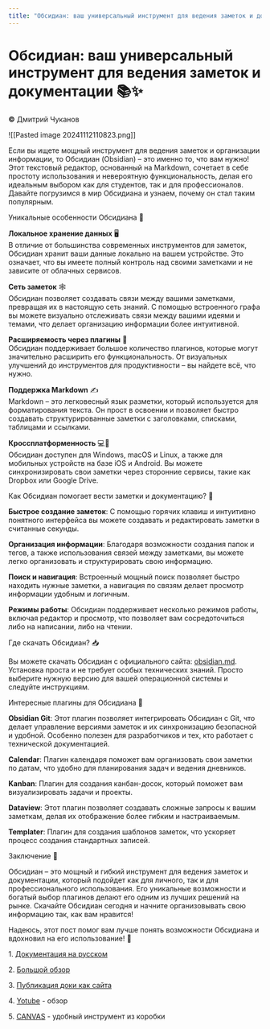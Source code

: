 ```yaml
---
title: "Обсидиан: ваш универсальный инструмент для ведения заметок и документации 📚✨"
---
```

# Обсидиан: ваш универсальный инструмент для ведения заметок и документации 📚✨
**©** Дмитрий Чуканов

![[Pasted image 20241112110823.png]]

Если вы ищете мощный инструмент для ведения заметок и организации информации, то Обсидиан (Obsidian) – это именно то, что вам нужно! Этот текстовый редактор, основанный на Markdown, сочетает в себе простоту использования и невероятную функциональность, делая его идеальным выбором как для студентов, так и для профессионалов. Давайте погрузимся в мир Обсидиана и узнаем, почему он стал таким популярным.

Уникальные особенности Обсидиана 🌟

**Локальное хранение данных** 🖥️  
В отличие от большинства современных инструментов для заметок, Обсидиан хранит ваши данные локально на вашем устройстве. Это означает, что вы имеете полный контроль над своими заметками и не зависите от облачных сервисов.

**Сеть заметок** 🕸️  
Обсидиан позволяет создавать связи между вашими заметками, превращая их в настоящую сеть знаний. С помощью встроенного графа вы можете визуально отслеживать связи между вашими идеями и темами, что делает организацию информации более интуитивной.

**Расширяемость через плагины** 🔌  
Обсидиан поддерживает большое количество плагинов, которые могут значительно расширить его функциональность. От визуальных улучшений до инструментов для продуктивности – вы найдете всё, что нужно.

**Поддержка Markdown** ✍️  
Markdown – это легковесный язык разметки, который используется для форматирования текста. Он прост в освоении и позволяет быстро создавать структурированные заметки с заголовками, списками, таблицами и ссылками.

**Кроссплатформенность** 💻📱  
Обсидиан доступен для Windows, macOS и Linux, а также для мобильных устройств на базе iOS и Android. Вы можете синхронизировать свои заметки через сторонние сервисы, такие как Dropbox или Google Drive.

Как Обсидиан помогает вести заметки и документацию? 📝

**Быстрое создание заметок**: С помощью горячих клавиш и интуитивно понятного интерфейса вы можете создавать и редактировать заметки в считанные секунды.

**Организация информации**: Благодаря возможности создания папок и тегов, а также использования связей между заметками, вы можете легко организовать и структурировать свою информацию.

**Поиск и навигация**: Встроенный мощный поиск позволяет быстро находить нужные заметки, а навигация по связям делает просмотр информации удобным и логичным.

**Режимы работы**: Обсидиан поддерживает несколько режимов работы, включая редактор и просмотр, что позволяет вам сосредоточиться либо на написании, либо на чтении.

Где скачать Обсидиан? 📥

Вы можете скачать Обсидиан с официального сайта: [obsidian.md](https://obsidian.md/). Установка проста и не требует особых технических знаний. Просто выберите нужную версию для вашей операционной системы и следуйте инструкциям.

Интересные плагины для Обсидиана 🔧

**Obsidian Git**: Этот плагин позволяет интегрировать Обсидиан с Git, что делает управление версиями заметок и их синхронизацию безопасной и удобной. Особенно полезен для разработчиков и тех, кто работает с технической документацией.

**Calendar**: Плагин календаря поможет вам организовать свои заметки по датам, что удобно для планирования задач и ведения дневников.

**Kanban**: Плагин для создания канбан-досок, который поможет вам визуализировать задачи и проекты.

**Dataview**: Этот плагин позволяет создавать сложные запросы к вашим заметкам, делая их отображение более гибким и настраиваемым.

**Templater**: Плагин для создания шаблонов заметок, что ускоряет процесс создания стандартных записей.

Заключение 🎉

Обсидиан – это мощный и гибкий инструмент для ведения заметок и документации, который подойдет как для личного, так и для профессионального использования. Его уникальные возможности и богатый выбор плагинов делают его одним из лучших решений на рынке. Скачайте Обсидиан сегодня и начните организовывать свою информацию так, как вам нравится!

Надеюсь, этот пост помог вам лучше понять возможности Обсидиана и вдохновил на его использование! 🚀

1. [Документация на русском](https://publish.obsidian.md/help-ru/%D0%9D%D0%B0%D1%87%D0%BD%D0%B8%D1%82%D0%B5+%D0%B7%D0%B4%D0%B5%D1%81%D1%8C)

2. [Большой обзор](https://journal.tinkoff.ru/list/allmighty-obsidian/)

3. [Публикация доки как сайта](https://publish.obsidian.md/help-ru/%D0%9F%D0%BB%D0%B0%D0%B3%D0%B8%D0%BD%D1%8B/%D0%9F%D1%83%D0%B1%D0%BB%D0%B8%D0%BA%D0%B0%D1%86%D0%B8%D1%8F)

4. [Yotube](https://youtu.be/zYlDnmlo39Q) - обзор

5. [CANVAS](https://obsidian.md/canvas) - удобный инструмент из коробки
